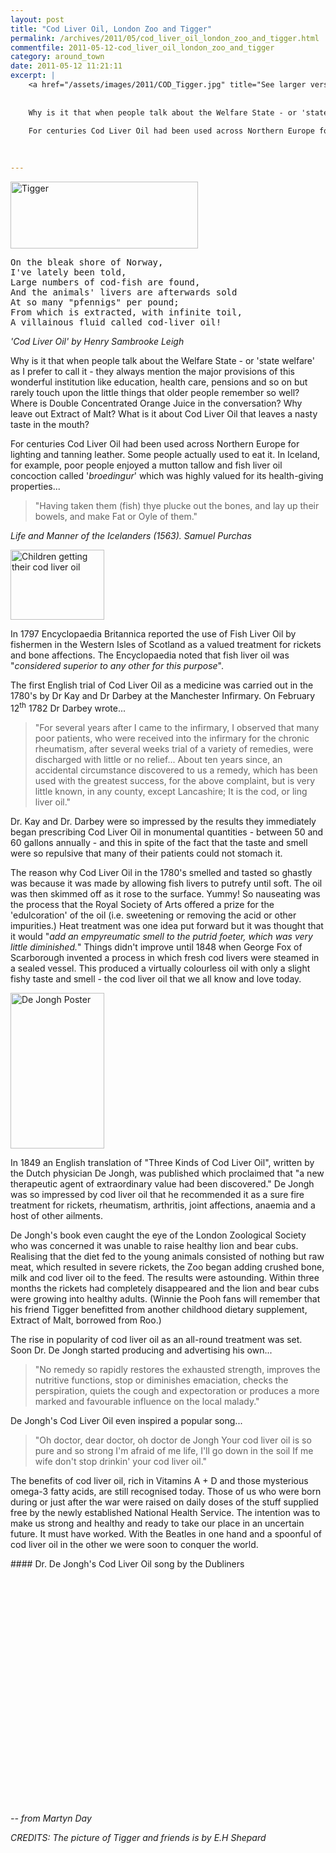 ```yaml
---
layout: post
title: "Cod Liver Oil, London Zoo and Tigger"
permalink: /archives/2011/05/cod_liver_oil_london_zoo_and_tigger.html
commentfile: 2011-05-12-cod_liver_oil_london_zoo_and_tigger
category: around_town
date: 2011-05-12 11:21:11
excerpt: |
    <a href="/assets/images/2011/COD_Tigger.jpg" title="See larger version of - Tigger"><img src="/assets/images/2011/COD_Tigger_thumb.jpg" width="300" height="107" alt="Tigger" class=" center" /></a>
    
    
    Why is it that when people talk about the Welfare State - or 'state welfare' as I prefer to call it - they always mention the major provisions of this wonderful institution like education, health care, pensions and so on but rarely touch upon the little things that older people remember so well? Where is Double Concentrated Orange Juice in the conversation? Why leave out Extract of Malt? What is it about Cod Liver Oil that leaves a nasty taste in the mouth?
    
    For centuries Cod Liver Oil had been used across Northern Europe for lighting and tanning leather. Some people actually used to eat it.  In Iceland, for example, poor people enjoyed a mutton tallow and fish liver oil concoction called '_broedingur_' which was highly valued for its health-giving properties...
    
    

---
```


<a href="/assets/images/2011/COD_Tigger.jpg" title="See larger version of - Tigger"><img src="/assets/images/2011/COD_Tigger_thumb.jpg" width="300" height="107" alt="Tigger" class=" center" /></a>

<pre markdown="1" class="poem">
On the bleak shore of Norway, 
I've lately been told,
Large numbers of cod-fish are found,
And the animals' livers are afterwards sold
At so many "pfennigs" per pound;
From which is extracted, with infinite toil,
A villainous fluid called cod-liver oil!
</pre>

<cite>'Cod Liver Oil' by Henry Sambrooke Leigh</cite>

Why is it that when people talk about the Welfare State - or 'state welfare' as I prefer to call it - they always mention the major provisions of this wonderful institution like education, health care, pensions and so on but rarely touch upon the little things that older people remember so well? Where is Double Concentrated Orange Juice in the conversation? Why leave out Extract of Malt? What is it about Cod Liver Oil that leaves a nasty taste in the mouth?

For centuries Cod Liver Oil had been used across Northern Europe for lighting and tanning leather. Some people actually used to eat it. In Iceland, for example, poor people enjoyed a mutton tallow and fish liver oil concoction called '*broedingur*' which was highly valued for its health-giving properties...

> "Having taken them (fish) thye plucke out the bones, and lay up their bowels, and make Fat or Oyle of them."

<cite>Life and Manner of the Icelanders (1563). Samuel Purchas</cite>

<a href="/assets/images/2011/COD_Children-cod-liverl.jpg" title="See larger version of - Children getting their cod liver oil"><img src="/assets/images/2011/COD_Children-cod-liverl_thumb.jpg" width="150" height="112" alt="Children getting their cod liver oil" class="photo right" /></a>

In 1797 Encyclopaedia Britannica reported the use of Fish Liver Oil by fishermen in the Western Isles of Scotland as a valued treatment for rickets and bone affections. The Encyclopaedia noted that fish liver oil was "*considered superior to any other for this purpose*".

The first English trial of Cod Liver Oil as a medicine was carried out in the 1780's by Dr Kay and Dr Darbey at the Manchester Infirmary. On February 12<sup>th</sup> 1782 Dr Darbey wrote...

> "For several years after I came to the infirmary, I observed that many poor patients, who were received into the infirmary for the chronic rheumatism, after several weeks trial of a variety of remedies, were discharged with little or no relief... About ten years since, an accidental circumstance discovered to us a remedy, which has been used with the greatest success, for the above complaint, but is very little known, in any county, except Lancashire; It is the cod, or ling liver oil."

Dr. Kay and Dr. Darbey were so impressed by the results they immediately began prescribing Cod Liver Oil in monumental quantities - between 50 and 60 gallons annually - and this in spite of the fact that the taste and smell were so repulsive that many of their patients could not stomach it.

The reason why Cod Liver Oil in the 1780's smelled and tasted so ghastly was because it was made by allowing fish livers to putrefy until soft. The oil was then skimmed off as it rose to the surface. Yummy! So nauseating was the process that the Royal Society of Arts offered a prize for the 'edulcoration' of the oil (i.e. sweetening or removing the acid or other impurities.) Heat treatment was one idea put forward but it was thought that it would "*add an empyreumatic smell to the putrid foeter, which was very little diminished.*" Things didn't improve until 1848 when George Fox of Scarborough invented a process in which fresh cod livers were steamed in a sealed vessel. This produced a virtually colourless oil with only a slight fishy taste and smell - the cod liver oil that we all know and love today.

<a href="/assets/images/2011/COD_De-Jonghs-Liver-Oil.jpg" title="See larger version of - De Jongh Poster"><img src="/assets/images/2011/COD_De-Jonghs-Liver-Oil_thumb.jpg" width="150" height="249" alt="De Jongh Poster" class="photo right" /></a>

In 1849 an English translation of "Three Kinds of Cod Liver Oil", written by the Dutch physician De Jongh, was published which proclaimed that "a new therapeutic agent of extraordinary value had been discovered." De Jongh was so impressed by cod liver oil that he recommended it as a sure fire treatment for rickets, rheumatism, arthritis, joint affections, anaemia and a host of other ailments.

De Jongh's book even caught the eye of the London Zoological Society who was concerned it was unable to raise healthy lion and bear cubs. Realising that the diet fed to the young animals consisted of nothing but raw meat, which resulted in severe rickets, the Zoo began adding crushed bone, milk and cod liver oil to the feed. The results were astounding. Within three months the rickets had completely disappeared and the lion and bear cubs were growing into healthy adults. (Winnie the Pooh fans will remember that his friend Tigger benefitted from another childhood dietary supplement, Extract of Malt, borrowed from Roo.)

The rise in popularity of cod liver oil as an all-round treatment was set. Soon Dr. De Jongh started producing and advertising his own...

> "No remedy so rapidly restores the exhausted strength, improves the nutritive functions, stop or diminishes emaciation, checks the perspiration, quiets the cough and expectoration or produces a more marked and favourable influence on the local malady."

De Jongh's Cod Liver Oil even inspired a popular song...

> "Oh doctor, dear doctor, oh doctor de Jongh
> Your cod liver oil is so pure and so strong
> I'm afraid of me life, I'll go down in the soil
> If me wife don't stop drinkin' your cod liver oil."

The benefits of cod liver oil, rich in Vitamins A + D and those mysterious omega-3 fatty acids, are still recognised today. Those of us who were born during or just after the war were raised on daily doses of the stuff supplied free by the newly established National Health Service. The intention was to make us strong and healthy and ready to take our place in an uncertain future. It must have worked. With the Beatles in one hand and a spoonful of cod liver oil in the other we were soon to conquer the world.

<div markdown="1" class="box">
#### Dr. De Jongh's Cod Liver Oil song by the Dubliners

<object width="480" height="390">
<param name="movie" value="http://www.youtube-nocookie.com/v/LJ68AK06wtE?fs=1&amp;hl=en_GB&amp;rel=0"></param><param name="allowFullScreen" value="true"></param><param name="allowscriptaccess" value="always"></param><embed src="http://www.youtube-nocookie.com/v/LJ68AK06wtE?fs=1&amp;hl=en_GB&amp;rel=0" type="application/x-shockwave-flash" width="480" height="390" allowscriptaccess="always" allowfullscreen="true"></embed></object>

</div>
<cite>-- from Martyn Day</cite>

<em>CREDITS: The picture of Tigger and friends is by E.H Shepard</em>
